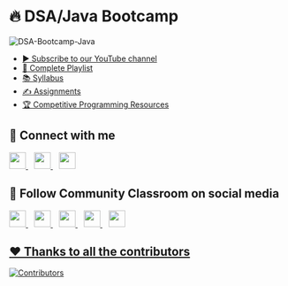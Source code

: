 # 🔥 DSA/Java Bootcamp

![DSA-Bootcamp-Java](https://socialify.git.ci/kunal-kushwaha/DSA-Bootcamp-Java/image?description=1&font=Inter&language=1&owner=1&pattern=Charlie%20Brown&theme=Dark)

- [▶ Subscribe to our YouTube channel](https://www.youtube.com/KunalKushwaha?sub_confirmation=1)
- [📂 Complete Playlist](https://www.youtube.com/playlist?list=PL9gnSGHSqcnr_DxHsP7AW9ftq0AtAyYqJ)
- [📚 Syllabus](https://github.com/kunal-kushwaha/DSA-Bootcamp-Java/blob/main/SYLLABUS.md)
- [✍️ Assignments](https://github.com/kunal-kushwaha/DSA-Bootcamp-Java/tree/main/assignments)
- [🏆 Competitive Programming Resources](https://github.com/kunal-kushwaha/Competitive-Programming-Resources)

## 🤝 Connect with me

  <a href="https://twitter.com/kunalstwt">
    <img width="30px" src="https://www.vectorlogo.zone/logos/twitter/twitter-official.svg" />
  </a>&ensp;
  <a href="https://www.linkedin.com/in/kunal-kushwaha/">
    <img width="30px" src="https://www.vectorlogo.zone/logos/linkedin/linkedin-icon.svg" />
  </a>&ensp;
  <a href="https://www.instagram.com/kunalsig/">
    <img width="30px" src="https://www.vectorlogo.zone/logos/instagram/instagram-icon.svg" />
  </a>

## 🚀 Follow Community Classroom on social media

  <a href="https://discord.gg/commclassroom">
    <img width="30px" src="https://raw.githubusercontent.com/commclassroom/classroom-monitor-bot/main/docs/images/discord_logo.svg" />
  </a>&ensp;
    <a href="https://telegram.me/commclassroom">
    <img width="30px" src="https://www.vectorlogo.zone/logos/telegram/telegram-icon.svg" />
  </a> 
  </a>&ensp;
  <a href="https://twitter.com/commclassroom/">
    <img width="30px" src="https://www.vectorlogo.zone/logos/twitter/twitter-official.svg" />
  </a>&ensp;
  <a href="https://www.linkedin.com/company/commclassroom/">
    <img width="30px" src="https://www.vectorlogo.zone/logos/linkedin/linkedin-icon.svg" />
  </a>&ensp;
  <a href="https://www.instagram.com/commclassroom/">
    <img width="30px" src="https://www.vectorlogo.zone/logos/instagram/instagram-icon.svg" />

## ❤️ Thanks to all the contributors

[![Contributors](https://contrib.rocks/image?repo=kunal-kushwaha/DSA-Bootcamp-Java)](https://github.com/kunal-kushwaha/DSA-Bootcamp-Java/graphs/contributors)
